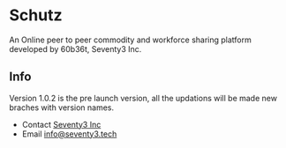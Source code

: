 # Schutz

An Online peer to peer commodity and workforce sharing platform developed by 60b36t, Seventy3 Inc. 

## Info

Version 1.0.2 is the pre launch version, all the updations will be made new braches with version names.

- Contact [Seventy3 Inc](https://seventy3.tech)
- Email [info@seventy3.tech]()
